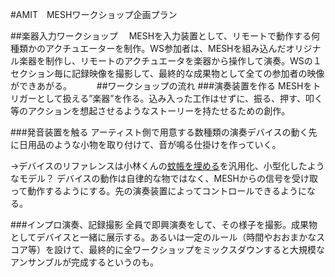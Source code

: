 #AMIT　MESHワークショップ企画プラン

##楽器入力ワークショップ
　MESHを入力装置として、リモートで動作する何種類かのアクチュエーターを制作。WS参加者は、MESHを組み込んだオリジナル楽器を制作し、リモートのアクチュエータを楽器から操作して演奏。WSの１セクション毎に記録映像を撮影して、最終的な成果物として全ての参加者の映像ができあがる。
　
　
##ワークショップの流れ
###演奏装置を作る
MESHをトリガーとして扱える”楽器”を作る。込み入った工作はせずに、振る、押す、叩く等のアクションを想起させるようなストーリーを持たせるための創作。


###発音装置を触る
アーティスト側で用意する数種類の演奏デバイスの動く先に日用品のような小物を取り付けて、音が鳴る仕掛けを作っていく。

->デバイスのリファレンスは小林くんの[蚊帳を埋める](http://pocopuu.net/kaya.html)を汎用化、小型化したようなモデル？
デバイスの動作は自律的な物ではなく、MESHからの信号を受け取って動作するようにする。先の演奏装置によってコントロールできるようになる。

###インプロ演奏、記録撮影
全員で即興演奏をして、その様子を撮影。成果物としてデバイスと一緒に展示する。あるいは一定のルール（時間やおおまかなスコア等）を設けて、最終的に全ワークショップをミックスダウンすると大規模なアンサンブルが完成するというのも。